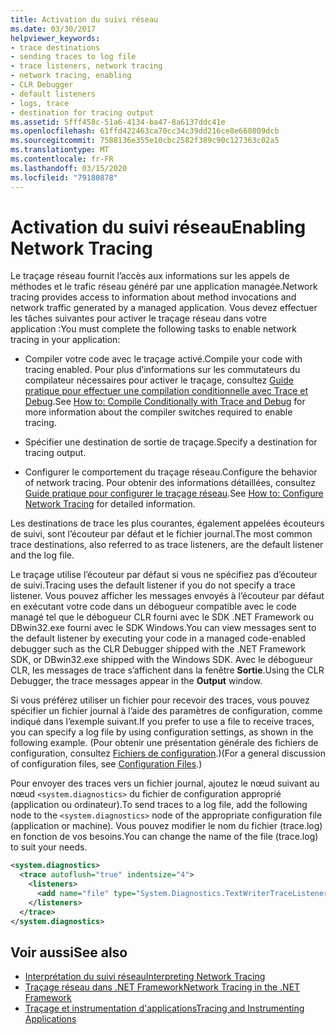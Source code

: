 ```yaml
---
title: Activation du suivi réseau
ms.date: 03/30/2017
helpviewer_keywords:
- trace destinations
- sending traces to log file
- trace listeners, network tracing
- network tracing, enabling
- CLR Debugger
- default listeners
- logs, trace
- destination for tracing output
ms.assetid: 5fff458c-51a6-4134-ba47-8a6137ddc41e
ms.openlocfilehash: 61ffd422463ca70cc34c39dd216ce8e660809dcb
ms.sourcegitcommit: 7588136e355e10cbc2582f389c90c127363c02a5
ms.translationtype: MT
ms.contentlocale: fr-FR
ms.lasthandoff: 03/15/2020
ms.locfileid: "79180878"
---
```

# <a name="enabling-network-tracing"></a><span data-ttu-id="212fb-102">Activation du suivi réseau</span><span class="sxs-lookup"><span data-stu-id="212fb-102">Enabling Network Tracing</span></span>
<span data-ttu-id="212fb-103">Le traçage réseau fournit l’accès aux informations sur les appels de méthodes et le trafic réseau généré par une application managée.</span><span class="sxs-lookup"><span data-stu-id="212fb-103">Network tracing provides access to information about method invocations and network traffic generated by a managed application.</span></span> <span data-ttu-id="212fb-104">Vous devez effectuer les tâches suivantes pour activer le traçage réseau dans votre application :</span><span class="sxs-lookup"><span data-stu-id="212fb-104">You must complete the following tasks to enable network tracing in your application:</span></span>  
  
- <span data-ttu-id="212fb-105">Compiler votre code avec le traçage activé.</span><span class="sxs-lookup"><span data-stu-id="212fb-105">Compile your code with tracing enabled.</span></span> <span data-ttu-id="212fb-106">Pour plus d’informations sur les commutateurs du compilateur nécessaires pour activer le traçage, consultez [Guide pratique pour effectuer une compilation conditionnelle avec Trace et Debug](../debug-trace-profile/how-to-compile-conditionally-with-trace-and-debug.md).</span><span class="sxs-lookup"><span data-stu-id="212fb-106">See [How to: Compile Conditionally with Trace and Debug](../debug-trace-profile/how-to-compile-conditionally-with-trace-and-debug.md) for more information about the compiler switches required to enable tracing.</span></span>  
  
- <span data-ttu-id="212fb-107">Spécifier une destination de sortie de traçage.</span><span class="sxs-lookup"><span data-stu-id="212fb-107">Specify a destination for tracing output.</span></span>  
  
- <span data-ttu-id="212fb-108">Configurer le comportement du traçage réseau.</span><span class="sxs-lookup"><span data-stu-id="212fb-108">Configure the behavior of network tracing.</span></span> <span data-ttu-id="212fb-109">Pour obtenir des informations détaillées, consultez [Guide pratique pour configurer le traçage réseau](how-to-configure-network-tracing.md).</span><span class="sxs-lookup"><span data-stu-id="212fb-109">See [How to: Configure Network Tracing](how-to-configure-network-tracing.md) for detailed information.</span></span>  
  
 <span data-ttu-id="212fb-110">Les destinations de trace les plus courantes, également appelées écouteurs de suivi, sont l’écouteur par défaut et le fichier journal.</span><span class="sxs-lookup"><span data-stu-id="212fb-110">The most common trace destinations, also referred to as trace listeners, are the default listener and the log file.</span></span>  
  
 <span data-ttu-id="212fb-111">Le traçage utilise l’écouteur par défaut si vous ne spécifiez pas d’écouteur de suivi.</span><span class="sxs-lookup"><span data-stu-id="212fb-111">Tracing uses the default listener if you do not specify a trace listener.</span></span> <span data-ttu-id="212fb-112">Vous pouvez afficher les messages envoyés à l’écouteur par défaut en exécutant votre code dans un débogueur compatible avec le code managé tel que le débogueur CLR fourni avec le SDK .NET Framework ou DBwin32.exe fourni avec le SDK Windows.</span><span class="sxs-lookup"><span data-stu-id="212fb-112">You can view messages sent to the default listener by executing your code in a managed code-enabled debugger such as the CLR Debugger shipped with the .NET Framework SDK, or DBwin32.exe shipped with the Windows SDK.</span></span> <span data-ttu-id="212fb-113">Avec le débogueur CLR, les messages de trace s’affichent dans la fenêtre **Sortie**.</span><span class="sxs-lookup"><span data-stu-id="212fb-113">Using the CLR Debugger, the trace messages appear in the **Output** window.</span></span>  
  
 <span data-ttu-id="212fb-114">Si vous préférez utiliser un fichier pour recevoir des traces, vous pouvez spécifier un fichier journal à l’aide des paramètres de configuration, comme indiqué dans l’exemple suivant.</span><span class="sxs-lookup"><span data-stu-id="212fb-114">If you prefer to use a file to receive traces, you can specify a log file by using configuration settings, as shown in the following example.</span></span> <span data-ttu-id="212fb-115">(Pour obtenir une présentation générale des fichiers de configuration, consultez [Fichiers de configuration](../configure-apps/index.md).)</span><span class="sxs-lookup"><span data-stu-id="212fb-115">(For a general discussion of configuration files, see [Configuration Files](../configure-apps/index.md).)</span></span>  
  
 <span data-ttu-id="212fb-116">Pour envoyer des traces vers un fichier journal, ajoutez le nœud suivant au nœud `<system.diagnostics>` du fichier de configuration approprié (application ou ordinateur).</span><span class="sxs-lookup"><span data-stu-id="212fb-116">To send traces to a log file, add the following node to the `<system.diagnostics>` node of the appropriate configuration file (application or machine).</span></span> <span data-ttu-id="212fb-117">Vous pouvez modifier le nom du fichier (trace.log) en fonction de vos besoins.</span><span class="sxs-lookup"><span data-stu-id="212fb-117">You can change the name of the file (trace.log) to suit your needs.</span></span>  
  
```xml  
<system.diagnostics>  
  <trace autoflush="true" indentsize="4">  
    <listeners>  
      <add name="file" type="System.Diagnostics.TextWriterTraceListener" initializeData="trace.log"/>  
    </listeners>
  </trace>  
</system.diagnostics>  
```  
  
## <a name="see-also"></a><span data-ttu-id="212fb-118">Voir aussi</span><span class="sxs-lookup"><span data-stu-id="212fb-118">See also</span></span>

- [<span data-ttu-id="212fb-119">Interprétation du suivi réseau</span><span class="sxs-lookup"><span data-stu-id="212fb-119">Interpreting Network Tracing</span></span>](interpreting-network-tracing.md)
- [<span data-ttu-id="212fb-120">Traçage réseau dans .NET Framework</span><span class="sxs-lookup"><span data-stu-id="212fb-120">Network Tracing in the .NET Framework</span></span>](network-tracing.md)
- [<span data-ttu-id="212fb-121">Traçage et instrumentation d'applications</span><span class="sxs-lookup"><span data-stu-id="212fb-121">Tracing and Instrumenting Applications</span></span>](../debug-trace-profile/tracing-and-instrumenting-applications.md)
